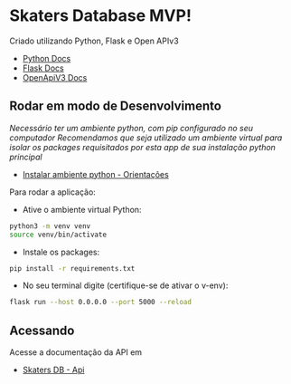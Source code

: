 # Skaters Database MVP!

Criado utilizando Python, Flask e Open APIv3

- [Python Docs](https://remix.run/docs)
- [Flask Docs](https://react.dev/)
- [OpenApiV3 Docs](https://react.dev/)

## Rodar em modo de Desenvolvimento

*Necessário ter um ambiente python, com pip configurado no seu computador*
*Recomendamos que seja utilizado um ambiente virtual para isolar os packages requisitados por esta app de sua instalação python principal*

- [Instalar ambiente python  - Orientações](https://packaging.python.org/pt_BR/latest/guides/installing-using-pip-and-virtual-environments/)

Para rodar a aplicação:

- Ative o ambiente virtual Python:

```sh
python3 -m venv venv
source venv/bin/activate
```

- Instale os packages:

```sh
pip install -r requirements.txt
```
- No seu terminal digite (certifique-se de ativar o v-env):

```sh
flask run --host 0.0.0.0 --port 5000 --reload
```

## Acessando

Acesse a documentação da API em 
- [Skaters DB - Api](http://localhost:5000)

